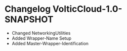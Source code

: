 # Changelog VolticCloud-1.0-SNAPSHOT

  + Changed NetworkingUtilities
  + Added Wrapper-Name Setup
  + Added Master-Wrapper-Identification
